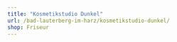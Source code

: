 ```yaml
---
title: "Kosmetikstudio Dunkel"
url: /bad-lauterberg-im-harz/kosmetikstudio-dunkel/
shop: Friseur
---
```

